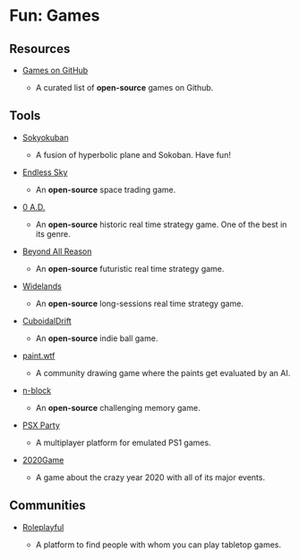 # Fun: Games

## Resources

- [Games on GitHub](https://github.com/leereilly/games)
  
   - A curated list of **open-source** games on Github.

## Tools

* [Sokyokuban](https://sokyokuban.com)
  
   * A fusion of hyperbolic plane and Sokoban. Have fun!

* [Endless Sky](https://endless-sky.github.io)
  
   * An **open-source** space trading game.

* [0 A.D.](https://play0ad.com)
  
   * An **open-source** historic real time strategy game. One of the best in its genre.

* [Beyond All Reason](https://www.beyondallreason.info)
  
   * An **open-source** futuristic real time strategy game.

* [Widelands](https://www.widelands.org)
  
   * An **open-source** long-sessions real time strategy game.

* [CuboidalDrift](https://github.com/virejdasani/CuboidalDrift)
  
   * An **open-source** indie ball game.

* [paint.wtf](https://paint.wtf)
  
   * A community drawing game where the paints get evaluated by an AI.

* [n-block](https://github.com/TheLittleMister/dualnback)
  
   * An **open-source** challenging memory game.

* [PSX Party](https://psxparty.kosmi.io)
  
   * A multiplayer platform for emulated PS1 games.

* [2020Game](https://2020game.io)
  
   * A game about the crazy year 2020 with all of its major events.

## Communities

* [Roleplayful](https://roleplayful.com)
  
   * A platform to find people with whom you can play tabletop games.
